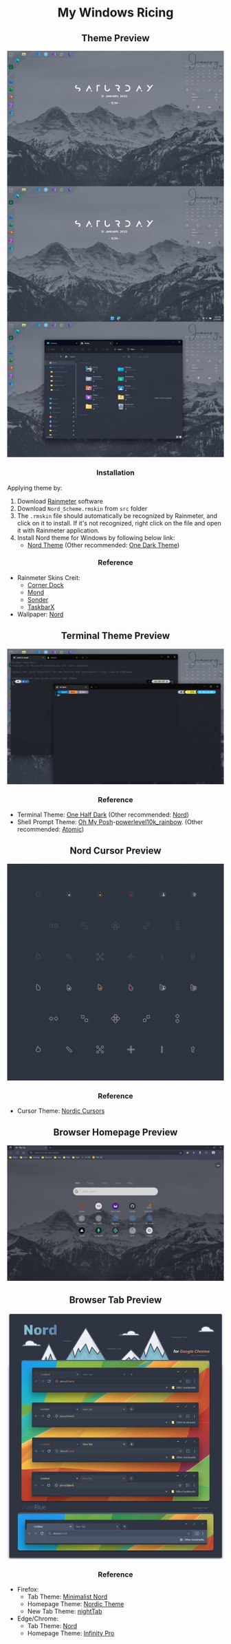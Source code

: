 <h1 align="center">My Windows Ricing</h1>

<h2 align="center">Theme Preview</h2>

![Ricing](README.assets/Windows_Ricing.png)

<h3 align="center">Installation</h3>

Applying theme by: 
1. Download [Rainmeter](https://www.rainmeter.net/) software
2. Download `Nord_Scheme.rmskin` from `src` folder
3. The `.rmskin` file should automatically be recognized by Rainmeter, and click on it to install.  If it's not recognized, right click on the file and open it with Rainmeter application. 
4. Install Nord theme for Windows by following below link: 
	- [Nord Theme](https://www.deviantart.com/niivu/art/NORD-for-Windows-11-22H2-928730071) (Other recommended: [One Dark Theme](https://www.deviantart.com/niivu/art/One-Dark-Pro-for-Windows-11-22H2-930312689))

<h3 align="center">Reference</h3>

- Rainmeter Skins Creit: 
	- [Corner Dock](https://www.deviantart.com/sinndbad/art/Corner-Dock-839311234)
	- [Mond](https://www.deviantart.com/illu90/art/Minimalist-Desktop-880464406)
	- [Sonder](https://www.deviantart.com/michaelpurses/art/Sonder-Rainmeter-skin-838147223)
	- [TaskbarX](https://github.com/ChrisAnd1998/TaskbarX)
- Wallpaper: [Nord](https://raw.githubusercontent.com/Sang-Buster/Picgo-Github/main/img/Nord/Nord_Mt.jpeg)

<h2 align="center">Terminal Theme Preview</h2>

![Nord_Cursor](README.assets/Terminal_preview.png)

<h3 align="center">Reference</h3>

- Terminal Theme: [One Half Dark](https://learn.microsoft.com/en-us/windows/terminal/customize-settings/color-schemes#one-half-dark) (Other recommended: [Nord](https://github.com/thismat/nord-windows-terminal))
- Shell Prompt Theme: [Oh My Posh](https://github.com/jandedobbeleer/oh-my-posh)-[powerlevel10k_rainbow](https://ohmyposh.dev/docs/themes#powerlevel10k_rainbow). (Other recommended: [Atomic](https://ohmyposh.dev/docs/themes#atomic))

<h2 align="center">Nord Cursor Preview</h2>

![Nord_Cursor](README.assets/Cursor_preview.png)

<h3 align="center">Reference</h3>

- Cursor Theme: [Nordic Cursors](https://www.deviantart.com/skyeo84/art/Minimalistic-V3-nord-cursor-909562097)

<h2 align="center">Browser Homepage Preview</h2>

![Nord_Cursor](README.assets/Browser_preview.png)

<h2 align="center">Browser Tab Preview</h2>

![Nord_Tab](README.assets/Tab_preview.png)
<h3 align="center">Reference</h3>

- Firefox: 
	- Tab Theme: [Minimalist Nord](https://github.com/canbeardig/MinimalistFox)
  	- Homepage Theme: [Nordic Theme](https://github.com/EliverLara/firefox-nordic-theme)
  	- New Tab Theme: [nightTab](https://addons.mozilla.org/en-US/firefox/addon/nighttab/)
- Edge/Chrome: 
	- Tab Theme: [Nord](https://www.deviantart.com/sublime9-design/art/Nord-Theme-for-Chrome-V2-837463227)
	- Homepage Theme: [Infinity Pro](https://chrome.google.com/webstore/detail/infinity-new-tab-pro/nnnkddnnlpamobajfibfdgfnbcnkgngh?hl=en-US)
